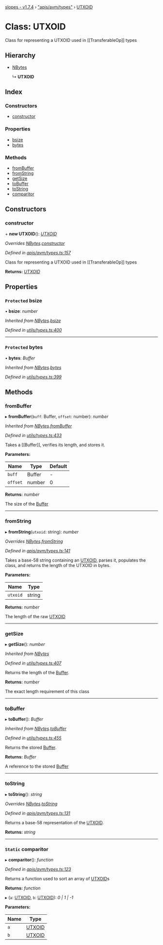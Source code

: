 [slopes - v1.7.4](../README.md) › ["apis/avm/types"](../modules/_apis_avm_types_.md) › [UTXOID](_apis_avm_types_.utxoid.md)

# Class: UTXOID

Class for representing a UTXOID used in [[TransferableOp]] types

## Hierarchy

* [NBytes](_utils_types_.nbytes.md)

  ↳ **UTXOID**

## Index

### Constructors

* [constructor](_apis_avm_types_.utxoid.md#constructor)

### Properties

* [bsize](_apis_avm_types_.utxoid.md#protected-bsize)
* [bytes](_apis_avm_types_.utxoid.md#protected-bytes)

### Methods

* [fromBuffer](_apis_avm_types_.utxoid.md#frombuffer)
* [fromString](_apis_avm_types_.utxoid.md#fromstring)
* [getSize](_apis_avm_types_.utxoid.md#getsize)
* [toBuffer](_apis_avm_types_.utxoid.md#tobuffer)
* [toString](_apis_avm_types_.utxoid.md#tostring)
* [comparitor](_apis_avm_types_.utxoid.md#static-comparitor)

## Constructors

###  constructor

\+ **new UTXOID**(): *[UTXOID](_apis_avm_types_.utxoid.md)*

*Overrides [NBytes](_utils_types_.nbytes.md).[constructor](_utils_types_.nbytes.md#constructor)*

*Defined in [apis/avm/types.ts:157](https://github.com/ava-labs/slopes/blob/998aaee/src/apis/avm/types.ts#L157)*

Class for representing a UTXOID used in [[TransferableOp]] types

**Returns:** *[UTXOID](_apis_avm_types_.utxoid.md)*

## Properties

### `Protected` bsize

• **bsize**: *number*

*Inherited from [NBytes](_utils_types_.nbytes.md).[bsize](_utils_types_.nbytes.md#protected-bsize)*

*Defined in [utils/types.ts:400](https://github.com/ava-labs/slopes/blob/998aaee/src/utils/types.ts#L400)*

___

### `Protected` bytes

• **bytes**: *Buffer*

*Inherited from [NBytes](_utils_types_.nbytes.md).[bytes](_utils_types_.nbytes.md#protected-bytes)*

*Defined in [utils/types.ts:399](https://github.com/ava-labs/slopes/blob/998aaee/src/utils/types.ts#L399)*

## Methods

###  fromBuffer

▸ **fromBuffer**(`buff`: Buffer, `offset`: number): *number*

*Inherited from [NBytes](_utils_types_.nbytes.md).[fromBuffer](_utils_types_.nbytes.md#frombuffer)*

*Defined in [utils/types.ts:433](https://github.com/ava-labs/slopes/blob/998aaee/src/utils/types.ts#L433)*

Takes a [[Buffer]], verifies its length, and stores it.

**Parameters:**

Name | Type | Default |
------ | ------ | ------ |
`buff` | Buffer | - |
`offset` | number | 0 |

**Returns:** *number*

The size of the [Buffer](https://github.com/feross/buffer)

___

###  fromString

▸ **fromString**(`utxoid`: string): *number*

*Overrides [NBytes](_utils_types_.nbytes.md).[fromString](_utils_types_.nbytes.md#fromstring)*

*Defined in [apis/avm/types.ts:141](https://github.com/ava-labs/slopes/blob/998aaee/src/apis/avm/types.ts#L141)*

Takes a base-58 string containing an [UTXOID](_apis_avm_types_.utxoid.md), parses it, populates the class, and returns the length of the UTXOID in bytes.

**Parameters:**

Name | Type |
------ | ------ |
`utxoid` | string |

**Returns:** *number*

The length of the raw [UTXOID](_apis_avm_types_.utxoid.md)

___

###  getSize

▸ **getSize**(): *number*

*Inherited from [NBytes](_utils_types_.nbytes.md)*

*Defined in [utils/types.ts:407](https://github.com/ava-labs/slopes/blob/998aaee/src/utils/types.ts#L407)*

Returns the length of the [Buffer](https://github.com/feross/buffer).

**Returns:** *number*

The exact length requirement of this class

___

###  toBuffer

▸ **toBuffer**(): *Buffer*

*Inherited from [NBytes](_utils_types_.nbytes.md).[toBuffer](_utils_types_.nbytes.md#tobuffer)*

*Defined in [utils/types.ts:455](https://github.com/ava-labs/slopes/blob/998aaee/src/utils/types.ts#L455)*

Returns the stored [Buffer](https://github.com/feross/buffer).

**Returns:** *Buffer*

A reference to the stored [Buffer](https://github.com/feross/buffer)

___

###  toString

▸ **toString**(): *string*

*Overrides [NBytes](_utils_types_.nbytes.md).[toString](_utils_types_.nbytes.md#tostring)*

*Defined in [apis/avm/types.ts:131](https://github.com/ava-labs/slopes/blob/998aaee/src/apis/avm/types.ts#L131)*

Returns a base-58 representation of the [UTXOID](_apis_avm_types_.utxoid.md).

**Returns:** *string*

___

### `Static` comparitor

▸ **comparitor**(): *function*

*Defined in [apis/avm/types.ts:123](https://github.com/ava-labs/slopes/blob/998aaee/src/apis/avm/types.ts#L123)*

Returns a function used to sort an array of [UTXOID](_apis_avm_types_.utxoid.md)s

**Returns:** *function*

▸ (`a`: [UTXOID](_apis_avm_types_.utxoid.md), `b`: [UTXOID](_apis_avm_types_.utxoid.md)): *0 | 1 | -1*

**Parameters:**

Name | Type |
------ | ------ |
`a` | [UTXOID](_apis_avm_types_.utxoid.md) |
`b` | [UTXOID](_apis_avm_types_.utxoid.md) |
